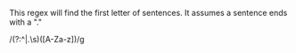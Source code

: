 This regex will find the first letter of sentences. It assumes a sentence ends with a "."

/(?:^|\.\s)([A-Za-z])/g
